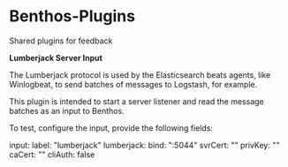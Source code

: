 # Benthos-Plugins
Shared plugins for feedback


**Lumberjack Server Input**

The Lumberjack protocol is used by the Elasticsearch beats agents, like Winlogbeat, to send batches of messages to Logstash, for example.

This plugin is intended to start a server listener and read the message batches as an input to Benthos.

To test, configure the input, provide the following fields:

  input:
    label: "lumberjack"
    lumberjack:
      bind:   ":5044"
      svrCert:  ""
      privKey:  ""
      caCert: ""
      cliAuth: false
